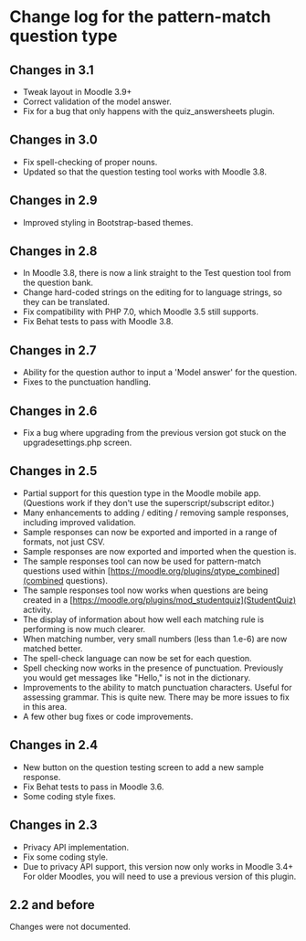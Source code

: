 # Change log for the pattern-match question type

## Changes in 3.1

* Tweak layout in Moodle 3.9+
* Correct validation of the model answer.
* Fix for a bug that only happens with the quiz_answersheets plugin.


## Changes in 3.0

* Fix spell-checking of proper nouns.
* Updated so that the question testing tool works with Moodle 3.8.

## Changes in 2.9

* Improved styling in Bootstrap-based themes.


## Changes in 2.8

* In Moodle 3.8, there is now a link straight to the Test question tool from the question bank.
* Change hard-coded strings on the editing for to language strings, so they can be translated.
* Fix compatibility with PHP 7.0, which Moodle 3.5 still supports.
* Fix Behat tests to pass with Moodle 3.8.


## Changes in 2.7

* Ability for the question author to input a 'Model answer' for the question.
* Fixes to the punctuation handling.


## Changes in 2.6

* Fix a bug where upgrading from the previous version got stuck on the upgradesettings.php screen.


## Changes in 2.5

* Partial support for this question type in the Moodle mobile app. (Questions work if they don't use the superscript/subscript editor.)
* Many enhancements to adding / editing / removing sample responses, including improved validation.
* Sample responses can now be exported and imported in a range of formats, not just CSV.
* Sample responses are now exported and imported when the question is.
* The sample responses tool can now be used for pattern-match questions used within [https://moodle.org/plugins/qtype_combined](combined questions).
* The sample responses tool now works when questions are being created in a [https://moodle.org/plugins/mod_studentquiz](StudentQuiz) activity.
* The display of information about how well each matching rule is performing is now much clearer.
* When matching number, very small numbers (less than 1.e-6) are now matched better.
* The spell-check language can now be set for each question.
* Spell checking now works in the presence of punctuation. Previously you would get messages like "Hello," is not in the dictionary.
* Improvements to the ability to match punctuation characters. Useful for assessing grammar. This is quite new. There may be more issues to fix in this area.
* A few other bug fixes or code improvements.


## Changes in 2.4

* New button on the question testing screen to add a new sample response.
* Fix Behat tests to pass in Moodle 3.6.
* Some coding style fixes.


## Changes in 2.3

* Privacy API implementation.
* Fix some coding style.
* Due to privacy API support, this version now only works in Moodle 3.4+
  For older Moodles, you will need to use a previous version of this plugin.


## 2.2 and before

Changes were not documented.

